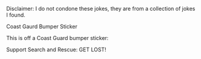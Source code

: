 Disclaimer: I do not condone these jokes, they are from a collection of jokes I found.

Coast Gaurd Bumper Sticker

This is off a Coast Guard bumper sticker:

Support Search and Rescue: GET LOST!

